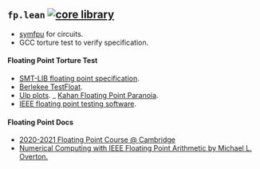 ## `fp.lean` [![core library](https://github.com/opencompl/fp.lean/actions/workflows/ci.yml/badge.svg)](https://github.com/opencompl/fp.lean/actions/workflows/ci.yml)

- [symfpu](https://github.com/martin-cs/symfpu) for circuits.
- GCC torture test to verify specification.

#### Floating Point Torture Test

- [SMT-LIB floating point specification](https://smt-lib.org/theories-FloatingPoint.shtml).
- [Berlekee TestFloat](https://www.jhauser.us/arithmetic/TestFloat.html).
- [Ulp plots](https://blogs.mathworks.com/cleve/2017/01/23/ulps-plots-reveal-math-function-accurary/).
_ [Kahan Floating Point Paranoia](https://people.math.sc.edu/Burkardt/c_src/paranoia/paranoia.c).
- [IEEE floating point testing software](https://www.math.utah.edu/~beebe/software/ieee/).


#### Floating Point Docs

- [2020-2021 Floating Point Course @ Cambridge](https://www.cl.cam.ac.uk/teaching/1011/FPComp/)
- [Numerical Computing with IEEE Floating Point Arithmetic by Michael L. Overton.](https://dl.acm.org/doi/pdf/10.1145/103162.103163)

